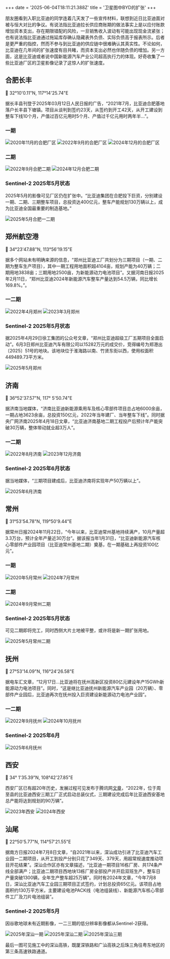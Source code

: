 +++
date = '2025-06-04T18:11:21.388Z'
title = '卫星图中BYD的扩张'
+++

朋友圈看到入职比亚迪的同学连着几天发了一些宣传材料，联想到近日比亚迪面对被与恒大对比的争议。有说法指比亚迪拉长供应商账期的做法事实上是以应付账款增加资本支出，存在期限错配的风险，一旦销售收入波动有可能出现现金流紧张；也有说法指比亚迪通过拖延库存确认隐藏表外负债、实际负债高于报表所示。后者是更严重的指控，然而不参与到比亚迪的供应链中很难确认其真实性。不论如何，比亚迪在几年间的扩张速度有目共睹，而资本支出必然也伴随负债的增加。另一方面，这是比亚迪或者说中国新能源汽车产业公司超高执行力的体现。好奇收集了一些比亚迪厂区的卫星影像记录了这惊人的扩张速度。

## 合肥长丰

📍 32°10'0.11"N, 117°14'25.74"E

据长丰县刊登于2025年03月12日人民日报的广告，“2021年7月，比亚迪合肥基地落户长丰县下塘镇。项目从谈判到签约23天，从签约到开工42天，从开工建设到整车下线10个月，产值过百亿元用时5个月、产值过千亿元用时两年半...”。 

### 一期

![2020年11月的合肥厂区](./hefei-byd-2020-11.png)
![2022年9月的合肥厂区](./hefei-byd-2022-09.png)
![2024年12月的合肥厂区](./hefei-byd-2024-12.png)

### 二期

![2022年9月合肥二期](./hefei-byd-2nd-2022-09.png)
![2024年12月合肥二期](./hefei-byd-2nd-2024-12.png)

### Sentinel-2 2025年5月状态

2025年5月的影像可见厂区仍在扩张中。“比亚迪集团在合肥投下巨资，分别建设一期、二期、三期整车项目，总投资达400亿元，整车产能规划130万辆以上，成为比亚迪全国最重要的制造基地。”

![2025年5月合肥一二期](./hefei-byd-2025-05.png)

## 郑州航空港

📍 34°23'47.88"N, 113°56'19.15"E

据多个网站未有明确来源的信息，“郑州比亚迪工厂共划分为三期项目（一期、二期为整车生产项目），其中一期工程用地面积超4104亩，规划产能为40万辆；二期用地3838亩；三期用地2500亩，为新能源动力电池项目”。又据河南日报2025年2月11日，“郑州比亚迪2024年新能源汽车整车产量达到54.5万辆，同比增长169.8%。”。

### 一二期

![2022年4月郑州](./zhengzhou-2022-04.png)
![2023年3月郑州](./zhengzhou-2023-03.png)

### Sentinel-2 2025年5月状态

据2025年4月29日徐工集团的公众号文章，“郑州比亚迪超级工厂五期项目全面启动”。6月3日郑州比亚迪汽车有限公司以15282万元的成交价，竞得编号为郑港出〔2025〕51号的地块。该地块位于淮海路以南、竹贤东街以西，使用权面积449489.73平方米。

![2025年5月郑州](./zhengzhou-2025-05.png)

## 济南

📍 36°52'37.57"N, 117° 5'50.74"E

据济南当地媒体，“济南比亚迪新能源乘用车及核心零部件项目总占地6000余亩，一期占地3623余亩，总投资150亿元，2022年当年建厂、当年整车下线”。同时据央广网济南2025年4月18日文章，“比亚迪济南基地二期工程投产后预计年产能突破30万辆，整体带动就业超3万人”。

### 一二期

![2022年8月济南](./jinan-byd-2022-08.png)
![2023年12月济南](./jinan-byd-2023-12.png)

### Sentinel-2 2025年6月状态

据当地媒体，“三期项目建成后，比亚迪济南将实现年产50万辆以上”。

![2025年6月济南](./jinan-byd-2025-06.png)

## 常州

📍 31°53'54.78"N, 119°50'9.44"E

据常州日报2024年11月22日，“今年以来，比亚迪常州基地持续满产，10月产量超3.3万台，预计全年产量近30万台”。据该报当年1月31日，“比亚迪新能源汽车核心零部件产业园项目（比亚迪常州基地二期）奠基，在一期基础上再投资100亿元”。

### 一期

![2020年5月常州](./changzhou-byd-2020-05.png)
![2024年7月常州](./changzhou-byd-2024-07.png)

### 二期

![2024年9月常州二期](./changzhou-byd-2nd-2024-09.png)

### Sentinel-2 2025年5月状态

可见二期即将完工，同时西侧大片土地被平整，或许将是新一期扩张用地。

![2025年5月常州二期](./changzhou-byd-2nd-2025-05.png)

## 抚州

📍 27°53'14.09"N, 116°24'26.58"E

据电车汇文章，“12月17日...比亚迪将在抚州高新区投资80亿元建设年产15GWh新能源动力电池项目”。同时，“这是继比亚迪抚州新能源汽车产业园（20万辆）、零部件产业园后，比亚迪再次在抚州投入巨资建设新能源动力电池产业园”。

### 一二期

![2022年9月抚州](./fuzhou-byd-2022-09.png)
![2024年10月抚州](./fuzhou-byd-2024-10.png)

### Sentinel-2 2025年6月

![2025年6月抚州](./fuzhou-byd-2025-06.png)

## 西安

📍 34° 1'35.39"N, 108°42'27.85"E

西安厂区已有超20年历史，发展过程可见发布于腾讯网[文章](https://web.archive.org/web/20250604165841/https://news.qq.com/rain/a/20231114A02R0R00)，“2022年，位于周至县的比亚迪西安三期工厂正式启动总装仪式，三期建设完成后年比亚迪西安基地总产能将达到规划的90万辆”。

![2023年西安](./xian-2023-11.png)
![2024年西安](./xian-2024-12.png)

## 汕尾

📍 22°50'5.77"N, 114°57'21.55"E

据南方日报2024年7月8日文章，“自2021年以来，深汕成功引进了比亚迪汽车工业园一二期项目，从开工到投产分别只花了349天、379天，用超常规速度推动项目开花结果”。深汕合作区亦有文章描述，“比亚迪一期项目16栋厂房、共174条产线全部满产；比亚迪二期项目西地块13栋厂房全部投产并开启双班生产，整车日产量突破1300辆，全年生产整车超25万辆”。同时有2024年文章，“今年7月8日，深汕比亚迪汽车工业园三期项目正式签约，计划总投资65亿元。该项目占地面积约130万平方米，主要建设电池PACK线（电池组装线）、新能源汽车核心零部件工厂及刀片电池组装”。

### Sentinel-2 2025年5月

因谷歌地球未有近期影像，一二三期的低分辨率影像都从Sentinel-2获得。

![2025年深汕一期](./shanwei-1-2025-05.png)
![2025年深汕二期](./shanwei-2-2025-05.png)
![2025年深汕三期](./shanwei-3-2025-04.png)

最后一图可见施工中的深汕高铁，既厦深铁路和广汕高铁之后珠三角往粤东地区的第三条高速铁路通道。